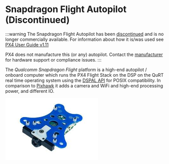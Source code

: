 # Snapdragon Flight Autopilot (Discontinued)

<Badge type="info" text="Discontinued" />

:::warning
The Snapdragon Flight Autopilot has been [discontinued](../flight_controller/autopilot_experimental.md) and is no longer commercially available.
For information about how it is/was used see [PX4 User Guide v1.11](https://docs.px4.io/v1.11/en/flight_controller/snapdragon_flight.html)

PX4 does not manufacture this (or any) autopilot.
Contact the [manufacturer](https://www.intrinsyc.com/) for hardware support or compliance issues.
:::

The _Qualcomm Snapdragon Flight_ platform is a high-end autopilot / onboard computer which runs the PX4 Flight Stack on the DSP on the QuRT real time operating system using the [DSPAL API](https://github.com/ATLFlight/dspal) for POSIX compatibility.
In comparison to [Pixhawk](../flight_controller/pixhawk.md) it adds a camera and WiFi and high-end processing power, and different IO.

![Snapdragon Hero Doc](../../assets/hardware/snapdragon/hardware-snapdragon.jpg)
